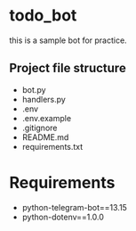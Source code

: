 # todo_bot

this is a sample bot for practice.

## Project file structure

- bot.py
- handlers.py
- .env
- .env.example
- .gitignore
- README.md
- requirements.txt

# Requirements

- python-telegram-bot==13.15
- python-dotenv==1.0.0
